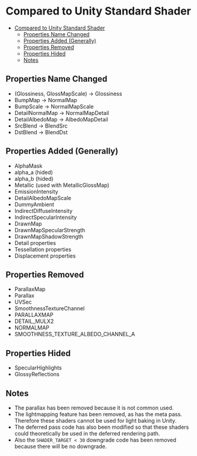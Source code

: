 # Compared to Unity Standard Shader

- [Compared to Unity Standard Shader](#compared-to-unity-standard-shader)
  - [Properties Name Changed](#properties-name-changed)
  - [Properties Added (Generally)](#properties-added-generally)
  - [Properties Removed](#properties-removed)
  - [Properties Hided](#properties-hided)
  - [Notes](#notes)

## Properties Name Changed
- (Glossiness, GlossMapScale) -> Glossiness
- BumpMap -> NormalMap
- BumpScale -> NormalMapScale
- DetailNormalMap -> NormalMapDetail
- DetailAlbedoMap -> AlbedoMapDetail
- SrcBlend -> BlendSrc
- DstBlend -> BlendDst

## Properties Added (Generally)
- AlphaMask
- alpha_a (hided)
- alpha_b (hided)
- Metallic (used with MetallicGlossMap)
- EmissionIntensity
- DetailAlbedoMapScale
- DummyAmbient 
- IndirectDiffuseIntensity
- IndirectSpecularIntensity
- DrawnMap
- DrawnMapSpecularStrength
- DrawnMapShadowStrength
- Detail properties
- Tessellation properties
- Displacement properties

## Properties Removed
- ParallaxMap
- Parallax
- UVSec
- SmoothnessTextureChannel
- PARALLAXMAP
- DETAIL_MULX2
- NORMALMAP
- SMOOTHNESS_TEXTURE_ALBEDO_CHANNEL_A

## Properties Hided
- SpecularHighlights
- GlossyReflections

## Notes
- The parallax has been removed because it is not common used.
- The lightmapping feature has been removed, as has the meta pass. Therefore these shaders cannot be used for light baking in Unity.
- The deferred pass code has also been modified so that these shaders could theoretically be used in the deferred rendering path.
- Also the `SHADER_TARGET < 30` downgrade code has been removed because there will be no downgrade.